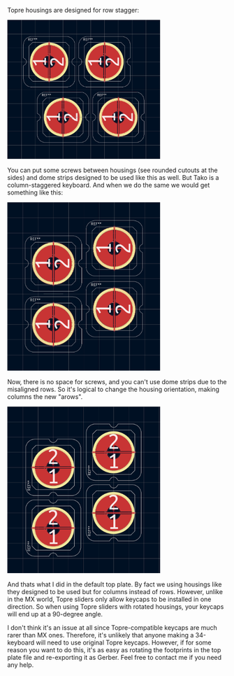 Topre housings are designed for row stagger:

<img width="350" alt="1" src="./img/housing_orientation/1.png">

You can put some screws between housings (see rounded cutouts at the sides) and dome strips designed to be used like this as well. But Tako is a column-staggered keyboard. And when we do the same we would get something like this:

<img width="350" alt="2" src="./img/housing_orientation/2.png">

Now, there is no space for screws, and you can't use dome strips due to the misaligned rows. So it's logical to change the housing orientation, making columns the new "arows".

<img width="350" alt="3" src="./img/housing_orientation/3.png">

And thats what I did in the default top plate. By fact we using housings like they designed to be used but for columns instead of rows. However, unlike in the MX world, Topre sliders only allow keycaps to be installed in one direction. So when using Topre sliders with rotated housings, your keycaps will end up at a 90-degree angle.

I don't think it's an issue at all since Topre-compatible keycaps are much rarer than MX ones. Therefore, it's unlikely that anyone making a 34-keyboard will need to use original Topre keycaps. However, if for some reason you want to do this, it's as easy as rotating the footprints in the top plate file and re-exporting it as Gerber. Feel free to contact me if you need any help.
